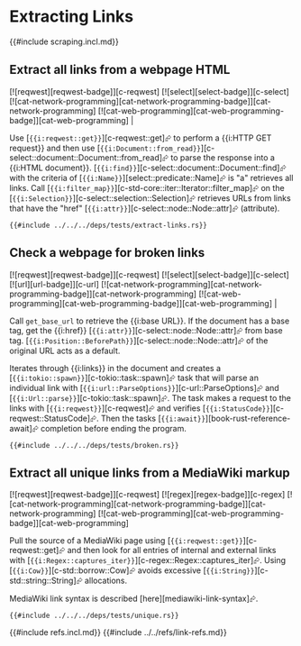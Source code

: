 # Extracting Links

{{#include scraping.incl.md}}

## Extract all links from a webpage HTML

[![reqwest][reqwest-badge]][c-reqwest]  [![select][select-badge]][c-select]  [![cat-network-programming][cat-network-programming-badge]][cat-network-programming]  [![cat-web-programming][cat-web-programming-badge]][cat-web-programming] |

Use [`{{i:reqwest::get}}`][c-reqwest::get]⮳ to perform a {{i:HTTP GET request}} and then use [`{{i:Document::from_read}}`][c-select::document::Document::from_read]⮳ to parse the response into a {{i:HTML document}}. [`{{i:find}}`][c-select::document::Document::find]⮳ with the criteria of [`{{i:Name}}`][select::predicate::Name]⮳ is "a" retrieves all links. Call [`{{i:filter_map}}`][c-std-core::iter::Iterator::filter_map]⮳ on the [`{{i:Selection}}`][c-select::selection::Selection]⮳ retrieves URLs from links that have the "href" [`{{i:attr}}`][c-select::node::Node::attr]⮳ (attribute).

```rust,editable,no_run
{{#include ../../../deps/tests/extract-links.rs}}
```

## Check a webpage for broken links

[![reqwest][reqwest-badge]][c-reqwest]  [![select][select-badge]][c-select]  [![url][url-badge]][c-url]  [![cat-network-programming][cat-network-programming-badge]][cat-network-programming]  [![cat-web-programming][cat-web-programming-badge]][cat-web-programming] |

Call `get_base_url` to retrieve the {{i:base URL}}. If the document has a base tag, get the {{i:href}} [`{{i:attr}}`][c-select::node::Node::attr]⮳ from base tag. [`{{i:Position::BeforePath}}`][c-select::node::Node::attr]⮳ of the original URL acts as a default.

Iterates through {{i:links}} in the document and creates a [`{{i:tokio::spawn}}`][c-tokio::task::spawn]⮳ task that will parse an individual link with [`{{i:url::ParseOptions}}`][c-url::ParseOptions]⮳ and [`{{i:Url::parse}}`][c-tokio::task::spawn]⮳. The task makes a request to the links with [`{{i:reqwest}}`][c-reqwest]⮳ and verifies
[`{{i:StatusCode}}`][c-reqwest::StatusCode]⮳. Then the tasks [`{{i:await}}`][book-rust-reference-await]⮳ completion before ending the program.

```rust,editable,no_run
{{#include ../../../deps/tests/broken.rs}}
```

## Extract all unique links from a MediaWiki markup

[![reqwest][reqwest-badge]][c-reqwest]  [![regex][regex-badge]][c-regex]  [![cat-network-programming][cat-network-programming-badge]][cat-network-programming]  [![cat-web-programming][cat-web-programming-badge]][cat-web-programming]

Pull the source of a MediaWiki page using [`{{i:reqwest::get}}`][c-reqwest::get]⮳ and then look for all entries of internal and external links with [`{{i:Regex::captures_iter}}`][c-regex::Regex::captures_iter]⮳. Using [`{{i:Cow}}`][c-std::borrow::Cow]⮳ avoids excessive [`{{i:String}}`][c-std::string::String]⮳ allocations.

MediaWiki link syntax is described [here][mediawiki-link-syntax]⮳.

```rust,editable,no_run
{{#include ../../../deps/tests/unique.rs}}
```

{{#include refs.incl.md}}
{{#include ../../refs/link-refs.md}}
